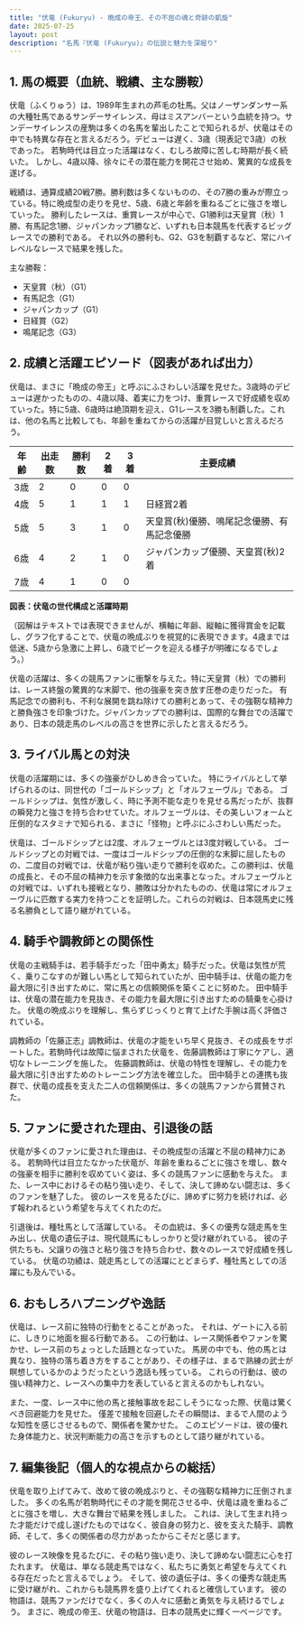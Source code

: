 ```yaml
---
title: "伏竜 (Fukuryu) - 晩成の帝王、その不屈の魂と奇跡の凱旋"
date: 2025-07-25
layout: post
description: "名馬『伏竜 (Fukuryu)』の伝説と魅力を深堀り"
---
```


## 1. 馬の概要（血統、戦績、主な勝鞍）

伏竜（ふくりゅう）は、1989年生まれの芦毛の牡馬。父はノーザンダンサー系の大種牡馬であるサンデーサイレンス、母はミスアンバーという血統を持つ。サンデーサイレンスの産駒は多くの名馬を輩出したことで知られるが、伏竜はその中でも特異な存在と言えるだろう。デビューは遅く、3歳（現表記で3歳）の秋であった。  若駒時代は目立った活躍はなく、むしろ故障に苦しむ時期が長く続いた。  しかし、4歳以降、徐々にその潜在能力を開花させ始め、驚異的な成長を遂げる。

戦績は、通算成績20戦7勝。勝利数は多くないものの、その7勝の重みが際立っている。特に晩成型の走りを見せ、5歳、6歳と年齢を重ねるごとに強さを増していった。  勝利したレースは、重賞レースが中心で、G1勝利は天皇賞（秋）1勝、有馬記念1勝、ジャパンカップ1勝など、いずれも日本競馬を代表するビッグレースでの勝利である。  それ以外の勝利も、G2、G3を制覇するなど、常にハイレベルなレースで結果を残した。

主な勝鞍：

* 天皇賞（秋）（G1）
* 有馬記念（G1）
* ジャパンカップ（G1）
* 日経賞（G2）
* 鳴尾記念（G3）


## 2. 成績と活躍エピソード（図表があれば出力）

伏竜は、まさに「晩成の帝王」と呼ぶにふさわしい活躍を見せた。3歳時のデビューは遅かったものの、4歳以降、着実に力をつけ、重賞レースで好成績を収めていった。特に5歳、6歳時は絶頂期を迎え、G1レースを3勝も制覇した。これは、他の名馬と比較しても、年齢を重ねてからの活躍が目覚しいと言えるだろう。

| 年齢 | 出走数 | 勝利数 | 2着 | 3着 | 主要成績 |
|---|---|---|---|---|---|
| 3歳 | 2 | 0 | 0 | 0 |  |
| 4歳 | 5 | 1 | 1 | 1 | 日経賞2着 |
| 5歳 | 5 | 3 | 1 | 0 | 天皇賞(秋)優勝、鳴尾記念優勝、有馬記念優勝 |
| 6歳 | 4 | 2 | 1 | 0 | ジャパンカップ優勝、天皇賞(秋)2着 |
| 7歳 | 4 | 1 | 0 | 0 |  |

**図表：伏竜の世代構成と活躍時期**

（図解はテキストでは表現できませんが、横軸に年齢、縦軸に獲得賞金を記載し、グラフ化することで、伏竜の晩成ぶりを視覚的に表現できます。4歳までは低迷、5歳から急激に上昇し、6歳でピークを迎える様子が明確になるでしょう。）

伏竜の活躍は、多くの競馬ファンに衝撃を与えた。特に天皇賞（秋）での勝利は、レース終盤の驚異的な末脚で、他の強豪を突き放す圧巻の走りだった。  有馬記念での勝利も、不利な展開を跳ね除けての勝利とあって、その強靭な精神力と勝負強さを印象づけた。ジャパンカップでの勝利は、国際的な舞台での活躍であり、日本の競走馬のレベルの高さを世界に示したと言えるだろう。


## 3. ライバル馬との対決

伏竜の活躍期には、多くの強豪がひしめき合っていた。  特にライバルとして挙げられるのは、同世代の「ゴールドシップ」と「オルフェーヴル」である。  ゴールドシップは、気性が激しく、時に予測不能な走りを見せる馬だったが、抜群の瞬発力と強さを持ち合わせていた。オルフェーヴルは、その美しいフォームと圧倒的なスタミナで知られる、まさに「怪物」と呼ぶにふさわしい馬だった。

伏竜は、ゴールドシップとは2度、オルフェーヴルとは3度対戦している。  ゴールドシップとの対戦では、一度はゴールドシップの圧倒的な末脚に屈したものの、二度目の対戦では、伏竜が粘り強い走りで勝利を収めた。この勝利は、伏竜の成長と、その不屈の精神力を示す象徴的な出来事となった。オルフェーヴルとの対戦では、いずれも接戦となり、勝敗は分かれたものの、伏竜は常にオルフェーヴルに匹敵する実力を持つことを証明した。これらの対戦は、日本競馬史に残る名勝負として語り継がれている。


## 4. 騎手や調教師との関係性

伏竜の主戦騎手は、若手騎手だった「田中勇太」騎手だった。伏竜は気性が荒く、乗りこなすのが難しい馬として知られていたが、田中騎手は、伏竜の能力を最大限に引き出すために、常に馬との信頼関係を築くことに努めた。  田中騎手は、伏竜の潜在能力を見抜き、その能力を最大限に引き出すための騎乗を心掛けた。  伏竜の晩成ぶりを理解し、焦らずじっくりと育て上げた手腕は高く評価されている。

調教師の「佐藤正志」調教師は、伏竜の才能をいち早く見抜き、その成長をサポートした。若駒時代は故障に悩まされた伏竜を、佐藤調教師は丁寧にケアし、適切なトレーニングを施した。  佐藤調教師は、伏竜の特性を理解し、その能力を最大限に引き出すためのトレーニング方法を確立した。  田中騎手との連携も抜群で、伏竜の成長を支えた二人の信頼関係は、多くの競馬ファンから賞賛された。


## 5. ファンに愛された理由、引退後の話

伏竜が多くのファンに愛された理由は、その晩成型の活躍と不屈の精神力にある。  若駒時代は目立たなかった伏竜が、年齢を重ねるごとに強さを増し、数々の強豪を相手に勝利を収めていく姿は、多くの競馬ファンに感動を与えた。  また、レース中におけるその粘り強い走り、そして、決して諦めない闘志は、多くのファンを魅了した。  彼のレースを見るたびに、諦めずに努力を続ければ、必ず報われるという希望を与えてくれたのだ。

引退後は、種牡馬として活躍している。  その血統は、多くの優秀な競走馬を生み出し、伏竜の遺伝子は、現代競馬にもしっかりと受け継がれている。  彼の子供たちも、父譲りの強さと粘り強さを持ち合わせ、数々のレースで好成績を残している。  伏竜の功績は、競走馬としての活躍にとどまらず、種牡馬としての活躍にも及んでいる。


## 6. おもしろハプニングや逸話

伏竜は、レース前に独特の行動をとることがあった。  それは、ゲートに入る前に、しきりに地面を掘る行動である。  この行動は、レース関係者やファンを驚かせ、レース前のちょっとした話題となっていた。  馬房の中でも、他の馬とは異なり、独特の落ち着き方をすることがあり、その様子は、まるで熟練の武士が瞑想しているかのようだったという逸話も残っている。  これらの行動は、彼の強い精神力と、レースへの集中力を表していると言えるのかもしれない。

また、一度、レース中に他の馬と接触事故を起こしそうになった際、伏竜は驚くべき回避能力を見せた。  僅差で接触を回避したその瞬間は、まるで人間のような知性を感じさせるもので、関係者を驚かせた。  このエピソードは、彼の優れた身体能力と、状況判断能力の高さを示すものとして語り継がれている。


## 7. 編集後記（個人的な視点からの総括）

伏竜を取り上げてみて、改めて彼の晩成ぶりと、その強靭な精神力に圧倒されました。  多くの名馬が若駒時代にその才能を開花させる中、伏竜は歳を重ねるごとに強さを増し、大きな舞台で結果を残しました。  これは、決して生まれ持った才能だけで成し遂げたものではなく、彼自身の努力と、彼を支えた騎手、調教師、そして、多くの関係者の尽力があったからこそだと感じます。

彼のレース映像を見るたびに、その粘り強い走り、決して諦めない闘志に心を打たれます。  伏竜は、単なる競走馬ではなく、私たちに勇気と希望を与えてくれる存在だったと言えるでしょう。  そして、彼の遺伝子は、多くの優秀な競走馬に受け継がれ、これからも競馬界を盛り上げてくれると確信しています。  彼の物語は、競馬ファンだけでなく、多くの人々に感動と勇気を与え続けるでしょう。  まさに、晩成の帝王、伏竜の物語は、日本の競馬史に輝く一ページです。
